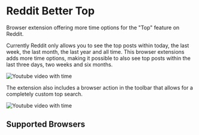 # Reddit Better Top
Browser extension offering more time options for the "Top" feature on Reddit. 

Currently Reddit only allows you to see the top posts within today, the last week, the last month, the last year and all time. This browser extensions adds more time options, making it possible to also see top posts within the last three days, two weeks and six months. 

![Youtube video with time](https://i.imgur.com/QVNet1Z.png)

The extension also includes a browser action in the toolbar that allows for a completely custom top search.

![Youtube video with time](https://i.imgur.com/iJanUxj.png)

## Supported Browsers
